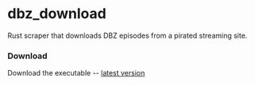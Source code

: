 # dbz_download
Rust scraper that downloads DBZ episodes from a pirated streaming site.

### Download  
Download the executable -- [latest version](https://github.com/MachineHerald007/dbz_download/archive/master.zip)
